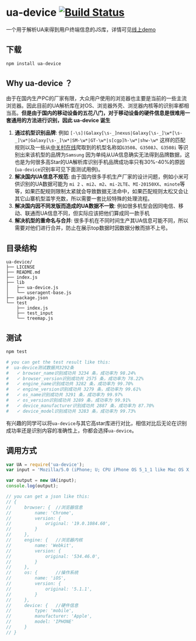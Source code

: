 # ua-device [![Build Status](https://travis-ci.org/fex-team/ua-device.svg?branch=master)](https://travis-ci.org/fex-team/ua-device)
一个用于解析UA来得到用户终端信息的JS库，详情可见[线上demo](http://fex.baidu.com/ua-device/)

## 下载
```bash
npm install ua-device
```

## Why ua-device ？
由于在国内生产PC的厂家有限，大众用户使用的浏览器也主要是当前的一些主流浏览器。因此目前的UA解析库在对OS、浏览器外壳、浏览器内核等的识别率都相当高。**但是由于国内的移动设备的五花八门，对于移动设备的硬件信息是很难用一套通用的方法进行识别，因此 ua-device 诞生**

1. **通过机型识别品牌**: 例如 `[-\s](Galaxy[\s-_]nexus|Galaxy[\s-_]\w*[\s-_]\w*|Galaxy[\s-_]\w*|SM-\w*|GT-\w*|s[cgp]h-\w*|shw-\w*` 这样的匹配规则以及一些从[中关村在线](http://detail.zol.com.cn/cell_phone_index/subcate57_list_1.html)爬取到的机型名称如`G3508`、`G3508J`、`G3508i` 等识别出来该机型的品牌为`Samsung` 因为单纯从UA信息确实无法得到品牌数据，这也是为何很多高Star的UA解析库识别手机品牌成功率只有30%-40%的原因(`ua-device`识别率可见下面测试用例)。
2. **解决国内UA信息不规范**: 由于国内很多手机生产厂家的设计问题，例如小米可供识别的UA数据可能为 `mi 2` 、`mi2`、`m2`、`mi-2LTE`、`MI-20150XX`、`minote`等等，如果匹配规则限制太紧就会导致数据无法命中，如果匹配规则太松又会让其它山寨机型滥竽充数，所以需要一套比较特殊的处理流程。
3. **解决国内因不同发版而造成的UA数据不一致**: 例如很多机型会因同电信、移动、联通而UA信息不同，但实际应该把他们算成同一款手机
4. **解决机型的重命名与合并**: 很多手机在不同时间生产其UA信息可能不同，所以需要对他们进行合并，防止在展示top数据时因数据分散而排不上号。

## 目录结构
```
ua-device/
├── LICENSE
├── README.md
├── index.js
├── lib
│   ├── ua-device.js
│   └── useragent-base.js
├── package.json
└── test
    ├── index.js
    ├── test_input
    └── treemap.js
```

## 测试

```bash
npm test

# you can get the test result like this:
#  ua-device测试数据共3292条
#   ✓ browser_name识别成功共 3234 条，成功率为 98.24%
#   ✓ browser_version识别成功共 2575 条，成功率为 78.22%
#   ✓ engine_name识别成功共 3282 条，成功率为 99.70%
#   ✓ engine_version识别成功共 3279 条，成功率为 99.61%
#   ✓ os_name识别成功共 3291 条，成功率为 99.97%
#   ✓ os_version识别成功共 3289 条，成功率为 99.91%
#   ✓ device_manufacturer识别成功共 2887 条，成功率为 87.70%
#   ✓ device_model识别成功共 3283 条，成功率为 99.73%
```
有兴趣的同学可以将`ua-device`与其它高star库进行对比，相信对比后无论在识别成功率还是识别内容的准确性上，你都会选择`ua-device`。


## 调用方式

```javascript
var UA = require('ua-device');
var input = 'Mozilla/5.0 (iPhone; U; CPU iPhone OS 5_1_1 like Mac OS X; en) AppleWebKit/534.46.0 (KHTML, like Gecko) CriOS/19.0.1084.60 Mobile/9B206 Safari/7534.48.3';

var output = new UA(input);
console.log(output);

// you can get a json like this:
// {
//     browser: {  //浏览器信息
//         name: 'Chrome',
//         version: {
//             original: '19.0.1084.60',
//         }
//     },
//     engine: {   //浏览器内核
//         name: 'Webkit',
//         version: {
//             original: '534.46.0',
//         }
//     },
//     os: {       //操作系统
//         name: 'iOS',
//         version: {
//             original: '5.1.1',
//         }
//     },
//     device: {   //硬件信息
//         type: 'mobile',
//         manufacturer: 'Apple',
//         model: 'IPHONE'
//     }
// }
```

